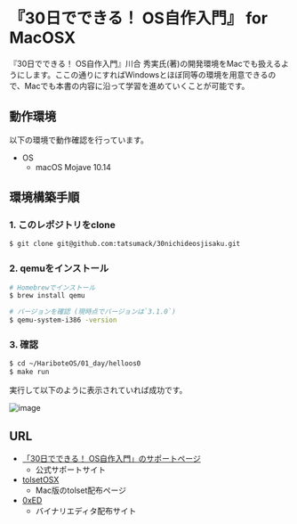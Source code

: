 # 『30日でできる！ OS自作入門』 for MacOSX

『30日でできる！ OS自作入門』川合 秀実氏(著)の開発環境をMacでも扱えるようにします。ここの通りにすればWindowsとほぼ同等の環境を用意できるので、Macでも本書の内容に沿って学習を進めていくことが可能です。

## 動作環境

以下の環境で動作確認を行っています。

- OS
	- macOS Mojave 10.14

## 環境構築手順

### 1. このレポジトリをclone

```bash
$ git clone git@github.com:tatsumack/30nichideosjisaku.git
```

### 2. qemuをインストール

```bash
# Homebrewでインストール
$ brew install qemu

# バージョンを確認 (現時点でバージョンは`3.1.0`)
$ qemu-system-i386 -version
```

### 3. 確認

```bash
$ cd ~/HariboteOS/01_day/helloos0  
$ make run
```

実行して以下のように表示されていれば成功です。

![image](https://github.com/sandai/30nichideosjisaku/raw/master/bin/img/qemu.png)

## URL

- [「30日でできる！ OS自作入門」のサポートページ](http://hrb.osask.jp/)
	- 公式サポートサイト
- [tolsetOSX](http://shrimp.marokun.net/osakkie/wiki/tolsetOSX/)
	- Mac版のtolset配布ページ
- [0xED](http://www.suavetech.com/0xed/0xed.html)
	- バイナリエディタ配布サイト
	
